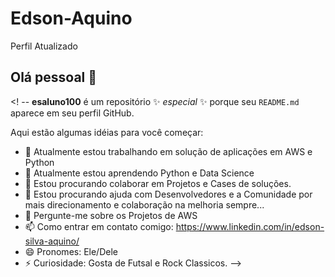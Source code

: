 # Edson-Aquino
Perfil Atualizado

## Olá pessoal 👋

<! --
**esaluno100** é um repositório ✨ _especial_ ✨ porque seu `README.md` aparece em seu perfil GitHub.

Aqui estão algumas idéias para você começar:

- 🔭 Atualmente estou trabalhando em solução de aplicações em AWS e Python
- 🌱 Atualmente estou aprendendo Python e Data Science
- 👯 Estou procurando colaborar em Projetos e Cases de soluções.
- 🤔 Estou procurando ajuda com Desenvolvedores e a Comunidade por mais direcionamento e colaboração na melhoria sempre...
- 💬 Pergunte-me sobre os Projetos de AWS
- 📫 Como entrar em contato comigo: https://www.linkedin.com/in/edson-silva-aquino/
- 😄 Pronomes: Ele/Dele
- ⚡ Curiosidade: Gosta de Futsal e Rock Classicos.
-->

